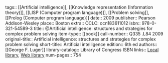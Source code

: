 tags:: [[Artificial intelligence]], [[Knowledge representation (Information theory)]], [[LISP (Computer program language)]], [[Problem solving]], [[Prolog (Computer program language)]]
date:: 2009
publisher:: Pearson Addison-Wesley
place:: Boston
extra:: OCLC: ocn183611012
isbn:: 978-0-321-54589-3
title:: @Artificial intelligence: structures and strategies for complex problem solving
item-type:: [[book]]
call-number:: Q335 .L84 2009
original-title:: Artificial intelligence: structures and strategies for complex problem solving
short-title:: Artificial intelligence
edition:: 6th ed
authors:: [[George F. Luger]]
library-catalog:: Library of Congress ISBN
links:: [Local library](zotero://select/groups/2386895/items/LKAT42TL), [Web library](https://www.zotero.org/groups/2386895/items/LKAT42TL)
num-pages:: 754
